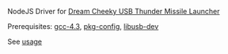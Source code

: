 NodeJS Driver for [Dream Cheeky USB Thunder Missile Launcher][1]

Prerequisites: [gcc-4.3][2], [pkg-config][3], [libusb-dev][4]

See [usage][5]

  [1]: http://www.dreamcheeky.com/thunder-missile-launcher
  [2]: http://stackoverflow.com/questions/10480654/std-gnu0xoption-for-macos
  [3]: http://manpages.ubuntu.com/manpages/hardy/man1/pkg-config.1.html
  [4]: http://ubuntuforums.org/showthread.php?t=1537201
  [5]: http://github.com/pathikrit/node-thunder-webui
